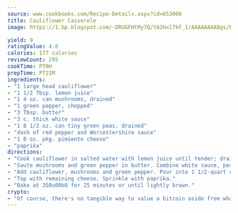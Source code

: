 ```yaml
---
source: www.cookbooks.com/Recipe-Details.aspx?id=653060
title: Cauliflower Casserole
image: https://1.bp.blogspot.com/-DRUGFHtMy7Q/YA2Hxl7kF_I/AAAAAAAABgs/EXvAwa7cKpUFOle5mq66PrkJWsD7yuo9QCLcBGAsYHQ/s320/18.png

yield: 9
ratingValue: 4.6
calories: 177 calories
reviewCount: 295
cookTime: PT0H
prepTime: PT21M
ingredients:
- "1 large head cauliflower"
- "1 1/2 Tbsp. lemon juice"
- "1 4 oz. can mushrooms, drained"
- "1 green pepper, chopped"
- "3 Tbsp. butter"
- "3 c. thick white sauce"
- "1 8 1/2 oz. can tiny green peas, drained"
- "dash of red pepper and Worcestershire sauce"
- "1 8 oz. pkg. pimiento cheese"
- "paprika"
directions:
- "Cook cauliflower in salted water with lemon juice until tender; drain."
- "Saute mushrooms and green pepper in butter. Combine white sauce, peas, red pepper, Worcestershire sauce and half of cheese."
- "Add cauliflower, mushrooms and green pepper. Pour into 1 1/2-quart casserole."
- "Top with remaining cheese. Sprinkle with paprika."
- "Bake at 350u00b0 for 25 minutes or until lightly brown."
crypto:
- "Of course, there's no tangible way to value a bitcoin aside from what someone else believes it is worth."
---
```

